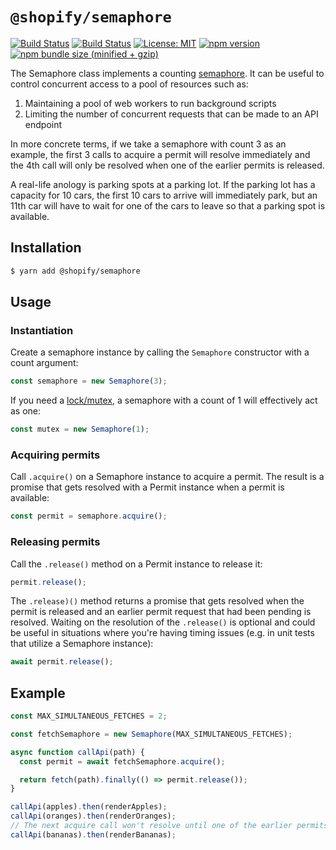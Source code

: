 # `@shopify/semaphore`

[![Build Status](https://github.com/Shopify/quilt/workflows/Node-CI/badge.svg?branch=main)](https://github.com/Shopify/quilt/actions?query=workflow%3ANode-CI)
[![Build Status](https://github.com/Shopify/quilt/workflows/Ruby-CI/badge.svg?branch=main)](https://github.com/Shopify/quilt/actions?query=workflow%3ARuby-CI)
[![License: MIT](https://img.shields.io/badge/License-MIT-green.svg)](LICENSE.md) [![npm version](https://badge.fury.io/js/%40shopify%2Fsemaphore.svg)](https://badge.fury.io/js/%40shopify%2Fsemaphore.svg) [![npm bundle size (minified + gzip)](https://img.shields.io/bundlephobia/minzip/@shopify/semaphore.svg)](https://img.shields.io/bundlephobia/minzip/@shopify/semaphore.svg)

The Semaphore class implements a counting [semaphore](<https://en.wikipedia.org/wiki/Semaphore_(programming)>).
It can be useful to control concurrent access to a pool of resources such as:

1. Maintaining a pool of web workers to run background scripts
2. Limiting the number of concurrent requests that can be made to an API endpoint

In more concrete terms, if we take a semaphore with count 3 as an example, the first 3 calls to acquire a permit will resolve immediately and the 4th call will only be resolved when one of the earlier permits is released.

A real-life anology is parking spots at a parking lot. If the parking lot has a capacity for 10 cars, the first 10 cars to arrive will immediately park, but an 11th car will have to wait for one of the cars to leave so that a parking spot is available.

## Installation

```bash
$ yarn add @shopify/semaphore
```

## Usage

### Instantiation

Create a semaphore instance by calling the `Semaphore` constructor with a count argument:

```typescript
const semaphore = new Semaphore(3);
```

If you need a [lock/mutex](<https://en.wikipedia.org/wiki/Lock_(computer_science)>), a semaphore with a count of 1 will effectively act as one:

```typescript
const mutex = new Semaphore(1);
```

### Acquiring permits

Call `.acquire()` on a Semaphore instance to acquire a permit. The result is a promise that gets resolved with a Permit instance when a permit is available:

```typescript
const permit = semaphore.acquire();
```

### Releasing permits

Call the `.release()` method on a Permit instance to release it:

```typescript
permit.release();
```

The `.release)()` method returns a promise that gets resolved when the permit is released and an earlier permit request that had been pending is resolved. Waiting on the resolution of the `.release()` is optional and could be useful in situations where you're having timing issues (e.g. in unit tests that utilize a Semaphore instance):

```typescript
await permit.release();
```

## Example

```typescript
const MAX_SIMULTANEOUS_FETCHES = 2;

const fetchSemaphore = new Semaphore(MAX_SIMULTANEOUS_FETCHES);

async function callApi(path) {
  const permit = await fetchSemaphore.acquire();

  return fetch(path).finally(() => permit.release());
}

callApi(apples).then(renderApples);
callApi(oranges).then(renderOranges);
// The next acquire call won't resolve until one of the earlier permits is released
callApi(bananas).then(renderBananas);
```
